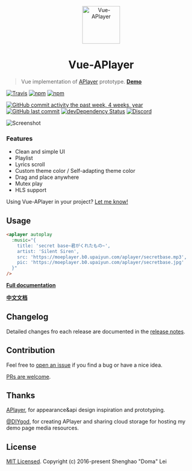 <p align="center">
<img src="https://github.com/SevenOutman/vue-aplayer/blob/develop/src/assets/vue-aplayer-round.png" alt="Vue-APlayer" width="100">
</p>
<h1 align="center">Vue-APlayer</h1>

> Vue implementation of [APlayer](https://github.com/MoePlayer/APlayer) prototype.
[**Demo**](https://sevenoutman.github.io/vue-aplayer)


[![Travis](https://img.shields.io/travis/SevenOutman/vue-aplayer.svg?style=flat-square)](https://travis-ci.org/SevenOutman/vue-aplayer)
[![npm](https://img.shields.io/npm/v/vue-aplayer.svg?style=flat-square)](https://www.npmjs.com/package/vue-aplayer)
[![npm](https://img.shields.io/npm/dt/vue-aplayer.svg?style=flat-square)](https://www.npmjs.com/package/vue-aplayer)

[![GitHub commit activity the past week, 4 weeks, year](https://img.shields.io/github/commit-activity/y/SevenOutman/vue-aplayer.svg?style=flat-square)](https://github.com/SevenOutman/vue-aplayer/commits/develop)
[![GitHub last commit](https://img.shields.io/github/last-commit/SevenOutman/vue-aplayer/develop.svg?style=flat-square)](https://github.com/SevenOutman/vue-aplayer/commits/develop)
[![devDependency Status](https://img.shields.io/david/dev/SevenOutman/vue-aplayer.svg?style=flat-square)](https://david-dm.org/SevenOutman/vue-aplayer#info=devDependencies)
[![Discord](https://img.shields.io/badge/Discord-Join%20chat%20%E2%86%92-738bd7.svg?style=flat-square)](https://discord.gg/e3SeMJE)

![Screenshot](https://i.loli.net/2018/05/26/5b090f01033ca.png)

### Features
- Clean and simple UI
- Playlist
- Lyrics scroll
- Custom theme color / Self-adapting theme color
- Drag and place anywhere
- Mutex play
- HLS support

Using Vue-APlayer in your project? [Let me know!](https://github.com/SevenOutman/vue-aplayer/issues/26)

## Usage

```HTML
<aplayer autoplay
  :music="{
    title: 'secret base~君がくれたもの~',
    artist: 'Silent Siren',
    src: 'https://moeplayer.b0.upaiyun.com/aplayer/secretbase.mp3',
    pic: 'https://moeplayer.b0.upaiyun.com/aplayer/secretbase.jpg'
  }"
/>
```
 [**Full documentation**](https://github.com/SevenOutman/vue-aplayer/blob/develop/docs/README.md)

 [**中文文档**](https://github.com/SevenOutman/vue-aplayer/blob/develop/docs/README.zh-CN.md)

## Changelog

Detailed changes fro each release are documented in the [release notes](https://github.com/SevenOutman/vue-aplayer/releases).

## Contribution

Feel free to [open an issue](https://github.com/SevenOutman/vue-aplayer/issues) if you find a bug or have a nice idea.

[PRs are welcome](https://github.com/SevenOutman/vue-aplayer/blob/master/docs/README.md#contribute).

## Thanks
[APlayer](https://github.com/MoePlayer/APlayer), for appearance&api design inspiration and prototyping.

[@DIYgod](https://github.com/DIYgod), for creating APlayer and sharing cloud storage for hosting my demo page media resources.

## License

[MIT Licensed](https://github.com/SevenOutman/vue-aplayer/blob/master/LICENSE). Copyright (c) 2016-present Shenghao "Doma" Lei


